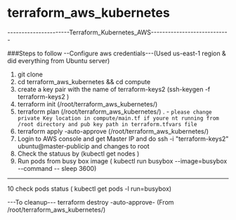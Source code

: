 # terraform_aws_kubernetes
----------------------Terraform_Kubernetes_AWS----------------------------

###Steps to follow
--Configure aws credentials---(Used us-east-1 region & did everything from Ubuntu server)
1. git clone 
2. cd terraform_aws_kubernetes && cd compute 
3. create a key pair with the name of terraform-keys2 (ssh-keygen -f terraform-keys2 )
4. terraform init (/root/terraform_aws_kubernetes/) 
5. terraform plan (/root/terraform_aws_kubernetes/) . - `please change private Key location in compute/main.tf if youre nt running from /root directory and pub key path in terraform.tfvars file`
6. terraform apply -auto-approve (/root/terraform_aws_kubernetes/)
7. Login to AWS console and get Master IP and do ssh -i "terraform-keys2" ubuntu@master-publicip and changes to root
8. Check the statuus by (kubectl get nodes )
9. Run pods from busy box image ( kubectl run busybox --image=busybox --command -- sleep 3600)
------------------------------
10 check pods status ( kubectl get pods -l run=busybox)


---To cleanup---
terraform destroy -auto-approve- (From /root/terraform_aws_kubernetes/)
